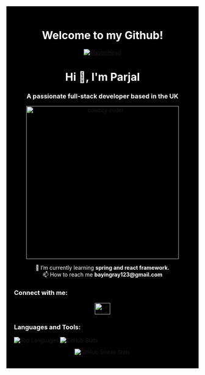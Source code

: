 <div style="background-color: black; padding: 20px;">
  <h1 align="center" style="color: white;">Welcome to my Github!</h1>
  <p align="center">
    <a href="https://scrimba.com/articles/content/images/size/w600/2023/01/How-long-does-it-take-to-learn-React_.png">
      <img src="https://scrimba.com/articles/content/images/size/w600/2023/01/How-long-does-it-take-to-learn-React_.png" alt="MasterHead" style="max-width: 100%; height: auto;">
    </a>
  </p>

  <h1 align="center" style="color: white;">Hi 👋, I'm Parjal</h1>
  <h3 align="center" style="color: white;">A passionate full-stack developer based in the UK</h3>
  <p align="center">
    <img src="https://media.giphy.com/media/nGMnDqebzDcfm/giphy.gif" alt="cowboy coder" width="400">
  </p>

  <p align="center" style="color: white;">
    🌱 I’m currently learning <strong>spring and react framework.</strong>
    <br>
    📫 How to reach me <strong>bayingray123@gmail.com</strong>
  </p>

  <h3 style="color: white;">Connect with me:</h3>
  <p align="center">
    <a href="https://linkedin.com/in/https://www.linkedin.com/in/parjal-rai-3853b7164/" target="blank">
      <img align="center" src="https://raw.githubusercontent.com/rahuldkjain/github-profile-readme-generator/master/src/images/icons/Social/linked-in-alt.svg" alt="LinkedIn" height="30" width="40">
    </a>
  </p>

  <h3 style="color: white;">Languages and Tools:</h3>
  <p align="center">
    <!-- Add your icons here -->
  </p>

  <p align="left">
    <img align="left" src="https://github-readme-stats.vercel.app/api/top-langs?username=pockche123&show_icons=true&locale=en&layout=compact" alt="Top Languages">
    <img align="center" src="https://github-readme-stats.vercel.app/api?username=pockche123&show_icons=true&locale=en" alt="GitHub Stats">
  </p>

  <p align="center">
    <img align="center" src="https://github-readme-streak-stats.herokuapp.com/?user=pockche123&" alt="GitHub Streak Stats">
  </p>
</div>




